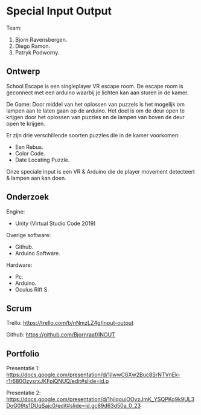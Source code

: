 # Special Input Output

Team:
1. Bjorn Ravensbergen.
2. Diego Ramon.
3. Patryk Podworny.

## Ontwerp
School Escape is een singleplayer VR escape room. De escape room is geconnect met een arduino waarbij je lichten kan aan sturen in de kamer.

De Game: Door middel van het oplossen van puzzels is het mogelijk om lampen aan te laten gaan op de arduino. Het doel is om de deur open te krijgen door het oplossen van 
puzzles en de lampen van boven de deur open te krijgen. 

Er zijn drie verschillende soorten puzzles die in de kamer voorkomen:
- Een Rebus.
- Color Code.
- Date Locating Puzzle.

Onze speciale input is een VR & Arduino die de player movement detecteert & lampen aan kan doen.

## Onderzoek
Engine:
- Unity (Virtual Studio Code 2019)

Overige software:
- Github.
- Arduino Software.

Hardware:
- Pc.
- Arduino.
- Oculus Rift S.

## Scrum
Trello: https://trello.com/b/nNmzLZ4g/input-output

Github: https://github.com/Bjornraaf/INOUT

## Portfolio
Presentatie 1: https://docs.google.com/presentation/d/1jIwwC6Xw2Buc8SrNTVnEk-r1r680OzysrxJKFpiQNUQ/edit#slide=id.p

Presentatie 2: https://docs.google.com/presentation/d/1hjlqouiOOvzJmK_YSQPKo9k9UL3DoG09ts1DUqSajc0/edit#slide=id.gc89d63d50a_0_23



